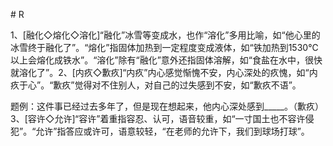 \# R

1、\[融化◇熔化◇溶化\]“融化”冰雪等变成水，也作“溶化”多用比喻，如“他心里的冰雪终于融化了”。“熔化”指固体加热到一定程度变成液体，如“铁加热到1530℃以上会熔化成铁水”。“溶化”除有“融化”意外还指固体溶解，如“食盐在水中，很快就溶化了”。2、\[内疚◇歉疚\]“内疚”内心感觉惭愧不安，内心深处的疚愧，如“内疚于心”。“歉疚”觉得对不住别人，对自己的过失感到不安，如“歉疚不语”。

题例：这件事已经过去多年了，但是现在想起来，他内心深处感到\_\_\_\_\_。（歉疚）3、\[容许◇允许\]“容许”着重指容忍、认可，语音较重，如“一寸国土也不容许侵犯”。“允许”指答应或许可，语意较轻，“在老师的允许下，我们到球场打球”。


